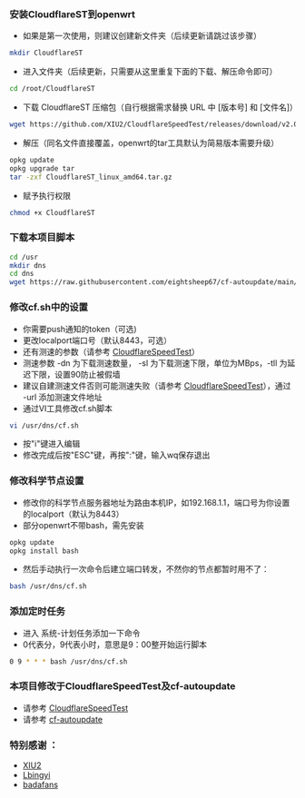 ### 安装CloudflareST到openwrt
* 如果是第一次使用，则建议创建新文件夹（后续更新请跳过该步骤）
```Bash
mkdir CloudflareST
```

* 进入文件夹（后续更新，只需要从这里重复下面的下载、解压命令即可）
```Bash
cd /root/CloudflareST
```

* 下载 CloudflareST 压缩包（自行根据需求替换 URL 中 [版本号] 和 [文件名]）
```Bash
wget https://github.com/XIU2/CloudflareSpeedTest/releases/download/v2.0.3/CloudflareST_linux_amd64.tar.gz
```

* 解压（同名文件直接覆盖，openwrt的tar工具默认为简易版本需要升级）
```Bash
opkg update
opkg upgrade tar
tar -zxf CloudflareST_linux_amd64.tar.gz
```

* 赋予执行权限
```Bash
chmod +x CloudflareST
```



### 下载本项目脚本
```Bash
cd /usr
mkdir dns
cd dns
wget https://raw.githubusercontent.com/eightsheep67/cf-autoupdate/main/cf.sh
```



### 修改cf.sh中的设置
* 你需要push通知的token（可选)
* 更改localport端口号（默认8443，可选）
* 还有测速的参数（请参考 [CloudflareSpeedTest](https://github.com/XIU2/CloudflareSpeedTest)）
* 测速参数 -dn 为下载测速数量， -sl 为下载测速下限，单位为MBps，-tll 为延迟下限，设置90防止被假墙
* 建议自建测速文件否则可能测速失败（请参考 [CloudflareSpeedTest](https://github.com/XIU2/CloudflareSpeedTest)），通过 -url 添加测速文件地址
* 通过VI工具修改cf.sh脚本
```Bash
vi /usr/dns/cf.sh
```
* 按"i"键进入编辑
* 修改完成后按"ESC"键，再按":"键，输入wq保存退出



### 修改科学节点设置
* 修改你的科学节点服务器地址为路由本机IP，如192.168.1.1，端口号为你设置的localport（默认为8443）
* 部分openwrt不带bash，需先安装
```Bash
opkg update
opkg install bash
```
* 然后手动执行一次命令后建立端口转发，不然你的节点都暂时用不了：
```Bash
bash /usr/dns/cf.sh
```



### 添加定时任务
* 进入 系统-计划任务添加一下命令
* 0代表分，9代表小时，意思是9：00整开始运行脚本
```Bash
0 9 * * * bash /usr/dns/cf.sh
```



### 本项目修改于CloudflareSpeedTest及cf-autoupdate
* 请参考 [CloudflareSpeedTest](https://github.com/XIU2/CloudflareSpeedTest)
* 请参考 [cf-autoupdate](https://github.com/Lbingyi/cf-autoupdate)

### 特别感谢 ：
* [XIU2](https://github.com/XIU2)
* [Lbingyi](https://github.com/Lbingyi)
* [badafans](https://github.com/badafans/better-cloudflare-ip)
